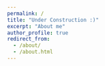 ```yaml
---
permalink: /
title: "Under Construction :)"
excerpt: "About me"
author_profile: true
redirect_from: 
  - /about/
  - /about.html
---
```

